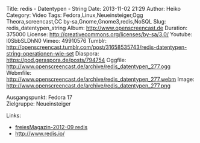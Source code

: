 Title: redis - Datentypen - String
Date: 2013-11-02 21:29
Author: Heiko
Category: Video
Tags: Fedora,Linux,Neueinsteiger,Ogg Theora,screencast,CC by-sa,Gnome,Gnome3,redis,NoSQL
Slug: redis_datentypen_string
Album: http://www.openscreencast.de
Duration: 375000
License: http://creativecommons.org/licenses/by-sa/3.0/
Youtube: l0SbbSLDhN0
Vimeo: 49910576
Tumblr: http://openscreencast.tumblr.com/post/31658535743/redis-datentypen-string-operationen-wie-set
Diaspora: https://pod.geraspora.de/posts/794754
Oggfile: http://www.openscreencast.de/archive/redis_datentypen_277.ogg
Webmfile: http://www.openscreencast.de/archive/redis_datentypen_277.webm
Image: http://www.openscreencast.de/archive/redis_datentypen_277.png

Ausgangspunkt: Fedora 17  
Zielgruppe: Neueinsteiger  

Links:

  * [freiesMagazin-2012-09 redis](http://www.freiesmagazin.de/mobil/freiesMagazin-2012-09.html#12_09_redis "Link zu freiesMagazin-2012-09" )
  * <http://www.redis.io/>

